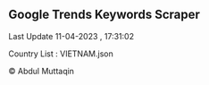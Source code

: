 

## Google Trends Keywords Scraper 
 
Last Update 11-04-2023 , 17:31:02

Country List :
VIETNAM.json



© Abdul Muttaqin 
